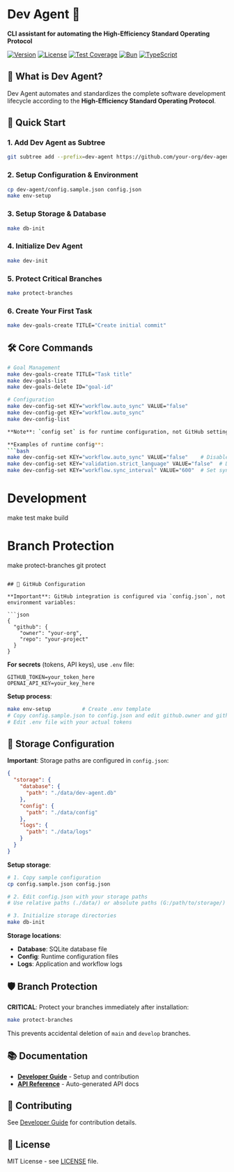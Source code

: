# Dev Agent 🚀

**CLI assistant for automating the High-Efficiency Standard Operating Protocol**

[![Version](https://img.shields.io/badge/version-0.3.0-blue.svg)](https://github.com/your-org/dev-agent)
[![License](https://img.shields.io/badge/license-MIT-green.svg)](LICENSE)
[![Test Coverage](https://img.shields.io/badge/test%20coverage-99.09%25-brightgreen.svg)](https://github.com/your-org/dev-agent)
[![Bun](https://img.shields.io/badge/runtime-Bun-000000.svg)](https://bun.sh)
[![TypeScript](https://img.shields.io/badge/language-TypeScript-3178C6.svg)](https://www.typescriptlang.org/)

## 🎯 What is Dev Agent?

Dev Agent automates and standardizes the complete software development lifecycle according to the **High-Efficiency Standard Operating Protocol**.

## 🚀 Quick Start

### 1. Add Dev Agent as Subtree
```bash
git subtree add --prefix=dev-agent https://github.com/your-org/dev-agent.git main --squash
```

### 2. Setup Configuration & Environment
```bash
cp dev-agent/config.sample.json config.json
make env-setup
```

### 3. Setup Storage & Database
```bash
make db-init
```

### 4. Initialize Dev Agent
```bash
make dev-init
```

### 5. Protect Critical Branches
```bash
make protect-branches
```

### 6. Create Your First Task
```bash
make dev-goals-create TITLE="Create initial commit"
```

## 🛠️ Core Commands

```bash
# Goal Management
make dev-goals-create TITLE="Task title"
make dev-goals-list
make dev-goals-delete ID="goal-id"

# Configuration
make dev-config-set KEY="workflow.auto_sync" VALUE="false"
make dev-config-get KEY="workflow.auto_sync"
make dev-config-list

**Note**: `config set` is for runtime configuration, not GitHub settings. GitHub integration is configured via `config.json`.

**Examples of runtime config**:
```bash
make dev-config-set KEY="workflow.auto_sync" VALUE="false"    # Disable auto-sync
make dev-config-set KEY="validation.strict_language" VALUE="false"  # Disable strict language
make dev-config-set KEY="workflow.sync_interval" VALUE="600"  # Set sync interval to 10 minutes
```

# Development
make test
make build

# Branch Protection
make protect-branches
git protect
```

## 🔧 GitHub Configuration

**Important**: GitHub integration is configured via `config.json`, not environment variables:

```json
{
  "github": {
    "owner": "your-org",
    "repo": "your-project"
  }
}
```

**For secrets** (tokens, API keys), use `.env` file:
```env
GITHUB_TOKEN=your_token_here
OPENAI_API_KEY=your_key_here
```

**Setup process**:
```bash
make env-setup          # Create .env template
# Copy config.sample.json to config.json and edit github.owner and github.repo
# Edit .env file with your actual tokens
```

## 💾 Storage Configuration

**Important**: Storage paths are configured in `config.json`:

```json
{
  "storage": {
    "database": {
      "path": "./data/dev-agent.db"
    },
    "config": {
      "path": "./data/config"
    },
    "logs": {
      "path": "./data/logs"
    }
  }
}
```

**Setup storage**:
```bash
# 1. Copy sample configuration
cp config.sample.json config.json

# 2. Edit config.json with your storage paths
# Use relative paths (./data/) or absolute paths (G:/path/to/storage/)

# 3. Initialize storage directories
make db-init
```

**Storage locations**:
- **Database**: SQLite database file
- **Config**: Runtime configuration files
- **Logs**: Application and workflow logs

## 🛡️ Branch Protection

**CRITICAL**: Protect your branches immediately after installation:

```bash
make protect-branches
```

This prevents accidental deletion of `main` and `develop` branches.

## 📚 Documentation

- **[Developer Guide](docs/developer-guide.md)** - Setup and contribution
- **[API Reference](docs/api/)** - Auto-generated API docs

## 🤝 Contributing

See [Developer Guide](docs/developer-guide.md) for contribution details.

## 📄 License

MIT License - see [LICENSE](LICENSE) file.
